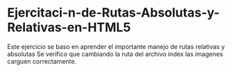 # Ejercitaci-n-de-Rutas-Absolutas-y-Relativas-en-HTML5
Este ejercicio se baso en aprender el importante manejo de rutas relativas y absolutas
Se verifico que cambiando la ruta del archivo index las imagenes carguen correctamente.
